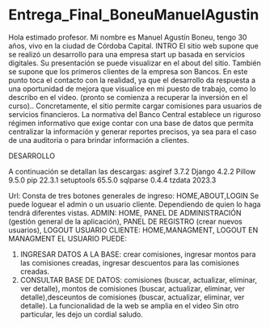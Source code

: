 # Entrega_Final_BoneuManuelAgustin

Hola estimado profesor.
Mi nombre es Manuel Agustín Boneu, tengo 30 años, vivo en la ciudad de Córdoba Capital.
INTRO
El sitio web supone que se realizó un desarrollo para una empresa start up basada en servicios digitales. Su presentación se puede visualizar en el about del sitio.
También se supone que los primeros clientes de la empresa son Bancos. En este punto toca el contacto con la realidad, ya que el desarrollo da respuesta a una oportunidad de mejora que visualice en mi puesto de trabajo, como lo describo en el video.  (pronto se comienza a recuperar la inversión en el curso)..
Concretamente, el sitio permite cargar comisiones para usuarios de servicios financieros.  La normativa del Banco Central establece un riguroso régimen informativo que exige contar con una base de datos que permita centralizar la información y  generar reportes precisos, ya sea para el caso de una auditoria o para brindar información a clientes.
 
DESARROLLO

A continuación se detallan las descargas:
asgiref    3.7.2
Django     4.2.2
Pillow     9.5.0
pip        22.3.1
setuptools 65.5.0
sqlparse   0.4.4
tzdata     2023.3

Url:
Consta de tres botones generales de ingreso:
HOME,ABOUT,LOGIN
Se puede loguear el admin o un usuario cliente. Dependiendo de quien lo haga tendrá diferentes vistas.
ADMIN: HOME, PANEL DE ADMINISTRACIÓN (gestión general de la aplicación), PANEL DE REGISTRO (crear nuevos usuarios), LOGOUT
USUARIO CLIENTE: HOME,MANAGMENT, LOGOUT
EN MANAGMENT EL USUARIO PUEDE:
1. INGRESAR DATOS A LA BASE: crear comisiones, ingresar montos para las comisiones creadas, ingresar descuentos para las comisiones creadas.
2. CONSULTAR BASE DE DATOS: comisiones (buscar, actualizar, eliminar, ver detalle), montos de comisiones (buscar, actualizar, eliminar, ver detalle),desceuntos de comisiones (buscar, actualizar, eliminar, ver detalle).
La funcionalidad de la web se amplia en el video
Sin otro particular, les dejo un cordial saludo.
